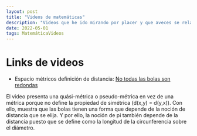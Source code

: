 ```yaml
---
layout: post
title: "Videos de matemáticas"
description: "Videos que he ido mirando por placer y que aveces se relacionan con temas de algún curso (directamente)"
date: 2022-05-01
tags: MatemáticaVideos
---
```



# Links de videos

- Espacio métricos definición de distancia:
[No todas las bolas son redondas](https://www.youtube.com/watch?v=MgEp4Gb9TCA)

El video presenta una quási-métrica o pseudo-métrica en vez de una métrica porque no define la propiedad de simétrica (d(x,y) = d(y,x)). Con ello, muestra que las bolas tienen una forma que depende de la noción de distancia que se elija. 
Y por ello, la noción de pi también depende de la distancia puesto que se define como la longitud de la circunferencia sobre el diámetro.


